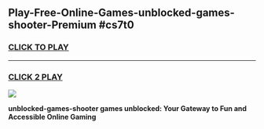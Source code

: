 
## Play-Free-Online-Games-unblocked-games-shooter-Premium #cs7t0
<h3>
<a href="https://premium.freeplayer.one?title=unblocked-games-shooter&ref=8M">CLICK TO PLAY</a></h3>
<hr>

<h3>
<a href="https://premium.freeplayer.one?title=unblocked-games-shooter&ref=8M">CLICK 2 PLAY</a>
  
</h3>

<a href="https://premium.freeplayer.one?title=unblocked-games-shooter&ref=8M"><img src="https://clearcache.store/games.png"></a>


**unblocked-games-shooter games unblocked: Your Gateway to Fun and Accessible Online Gaming**
